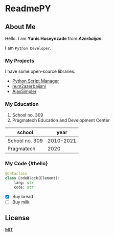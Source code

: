 # ReadmePY

## About Me

Hello. I am **Yunis Huseynzade** from ***Azerbaijan***.

I am `Python Developer`.

### My Projects

I have some open-source libraries:

-	[Python Script Manager](https://github.com/yunisdev/python-script-manager)
-	[num2azerbaijani](https://github.com/yunisdev/num2azerbaijani)
-	[AjaxSimpler](https://github.com/yunisdev/AjaxSimpler)

### My Education

1.	School no. 309
2.	Pragmatech Education and Development Center

| school | year |
| ----------- | ----------- |
| School no. 309 | 2010-2021 |
| Pragmatech | 2020 |

### My Code {#hello}

```py
@dataclass
class CodeBlock(Element):
    lang: str
    code: str
```

- [x] Buy bread
- [ ] Buy milk

## License

[MIT](https://choosealicense.com/licenses/mit/)

